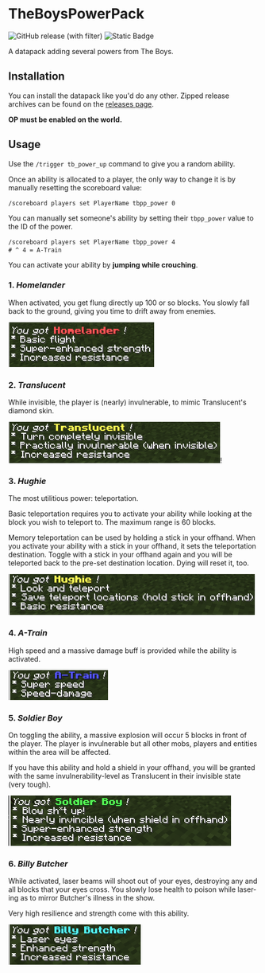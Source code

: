 # TheBoysPowerPack

![GitHub release (with filter)](https://img.shields.io/github/v/release/jibstack64/TheBoysPowerPack) ![Static Badge](https://img.shields.io/badge/powers-6-orange)

A datapack adding several powers from The Boys.

## Installation

You can install the datapack like you'd do any other. Zipped release archives can be found on the [releases page](https://github.com/jibstack64/TheBoysPowerPack/releases).

**OP must be enabled on the world.**

## Usage

Use the `/trigger tb_power_up` command to give you a random ability.

Once an ability is allocated to a player, the only way to change it is by manually resetting the scoreboard value:
```
/scoreboard players set PlayerName tbpp_power 0
```

You can manually set someone's ability by setting their `tbpp_power` value to the ID of the power.

```
/scoreboard players set PlayerName tbpp_power 4
# ^ 4 = A-Train
```

You can activate your ability by **jumping while crouching**.

### 1. *Homelander*

When activated, you get flung directly up 100 or so blocks. You slowly fall back to the ground, giving you time to drift away from enemies.

![Homelander message](./images/homelander.png)

### 2. *Translucent*

While invisible, the player is (nearly) invulnerable, to mimic Translucent's diamond skin.

![Translucent message](./images/translucent.png)!

### 3. *Hughie*

The most utilitious power: teleportation.

Basic teleportation requires you to activate your ability while looking at the block you wish to teleport to. The maximum range is 60 blocks.

Memory teleportation can be used by holding a stick in your offhand. When you activate your ability with a stick in your offhand, it sets the teleportation destination. Toggle with a stick in your offhand again and you will be teleported back to the pre-set destination location. Dying will reset it, too.

![Hughie message](./images/hughie.png)

### 4. *A-Train*

High speed and a massive damage buff is provided while the ability is activated.

![A-Train message](./images/a-train.png)

### 5. *Soldier Boy*

On toggling the ability, a massive explosion will occur 5 blocks in front of the player. The player is invulnerable but all other mobs, players and entities within the area will be affected.

If you have this ability and hold a shield in your offhand, you will be granted with the same invulnerability-level as Translucent in their invisible state (very tough).

![Soldier Boy message](./images/soldier-boy.png)

### 6. *Billy Butcher*

While activated, laser beams will shoot out of your eyes, destroying any and all blocks that your eyes cross. You slowly lose health to poison while laser-ing as to mirror Butcher's illness in the show.

Very high resilience and strength come with this ability.

![Billy Butcher message](./images/billy-butcher.png)
